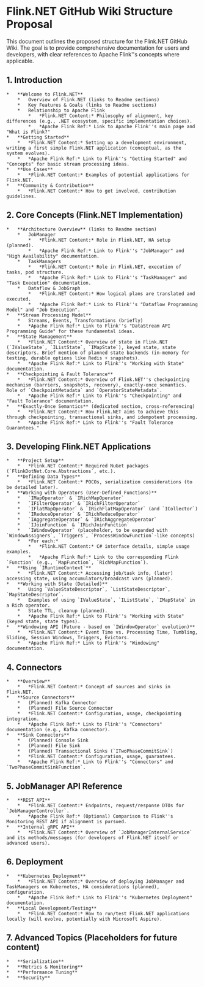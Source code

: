 # Flink.NET GitHub Wiki Structure Proposal

This document outlines the proposed structure for the Flink.NET GitHub Wiki. The goal is to provide comprehensive documentation for users and developers, with clear references to Apache Flink''s concepts where applicable.

## 1. Introduction
    *   **Welcome to Flink.NET**
        *   Overview of Flink.NET (links to Readme sections)
        *   Key Features & Goals (links to Readme sections)
        *   Relationship to Apache Flink
            *   *Flink.NET Content:* Philosophy of alignment, key differences (e.g., .NET ecosystem, specific implementation choices).
            *   *Apache Flink Ref:* Link to Apache Flink''s main page and "What is Flink?"
    *   **Getting Started**
        *   *Flink.NET Content:* Setting up a development environment, writing a first simple Flink.NET application (conceptual, as the system evolves).
        *   *Apache Flink Ref:* Link to Flink''s "Getting Started" and "Concepts" for basic stream processing ideas.
    *   **Use Cases**
        *   *Flink.NET Content:* Examples of potential applications for Flink.NET.
    *   **Community & Contribution**
        *   *Flink.NET Content:* How to get involved, contribution guidelines.

## 2. Core Concepts (Flink.NET Implementation)
    *   **Architecture Overview** (links to Readme section)
        *   JobManager
            *   *Flink.NET Content:* Role in Flink.NET, HA setup (planned).
            *   *Apache Flink Ref:* Link to Flink''s "JobManager" and "High Availability" documentation.
        *   TaskManagers
            *   *Flink.NET Content:* Role in Flink.NET, execution of tasks, pod structure.
            *   *Apache Flink Ref:* Link to Flink''s "TaskManager" and "Task Execution" documentation.
        *   Dataflow & JobGraph
            *   *Flink.NET Content:* How logical plans are translated and executed.
            *   *Apache Flink Ref:* Link to Flink''s "Dataflow Programming Model" and "Job Execution".
    *   **Stream Processing Model**
        *   Streams, Events, Transformations (briefly)
        *   *Apache Flink Ref:* Link to Flink''s "DataStream API Programming Guide" for these fundamental ideas.
    *   **State Management**
        *   *Flink.NET Content:* Overview of state in Flink.NET (`IValueState`, `IListState`, `IMapState`), keyed state, state descriptors. Brief mention of planned state backends (in-memory for testing, durable options like Redis + snapshots).
        *   *Apache Flink Ref:* Link to Flink''s "Working with State" documentation.
    *   **Checkpointing & Fault Tolerance**
        *   *Flink.NET Content:* Overview of Flink.NET''s checkpointing mechanism (barriers, snapshots, recovery), exactly-once semantics. Role of `CheckpointMetadata` and `OperatorStateMetadata`.
        *   *Apache Flink Ref:* Link to Flink''s "Checkpointing" and "Fault Tolerance" documentation.
    *   **Exactly-Once Semantics** (dedicated section, cross-referencing)
        *   *Flink.NET Content:* How Flink.NET aims to achieve this through checkpointing, transactional sinks, and idempotent processing.
        *   *Apache Flink Ref:* Link to Flink''s "Fault Tolerance Guarantees."

## 3. Developing Flink.NET Applications
    *   **Project Setup**
        *   *Flink.NET Content:* Required NuGet packages (`FlinkDotNet.Core.Abstractions`, etc.).
    *   **Defining Data Types**
        *   *Flink.NET Content:* POCOs, serialization considerations (to be detailed later).
    *   **Working with Operators (User-Defined Functions)**
        *   `IMapOperator` & `IRichMapOperator`
        *   `IFilterOperator` & `IRichFilterOperator`
        *   `IFlatMapOperator` & `IRichFlatMapOperator` (and `ICollector`)
        *   `IReduceOperator` & `IRichReduceOperator`
        *   `IAggregateOperator` & `IRichAggregateOperator`
        *   `IJoinFunction` & `IRichJoinFunction`
        *   `IWindowOperator` (placeholder, to be expanded with `WindowAssigners`, `Triggers`, `ProcessWindowFunction`-like concepts)
        *   *For each:*
            *   *Flink.NET Content:* C# interface details, simple usage examples.
            *   *Apache Flink Ref:* Link to the corresponding Flink `Function` (e.g., `MapFunction`, `RichMapFunction`).
    *   **Using `IRuntimeContext`**
        *   *Flink.NET Content:* Accessing job/task info, (later) accessing state, using accumulators/broadcast vars (planned).
    *   **Working with State (Detailed)**
        *   Using `ValueStateDescriptor`, `ListStateDescriptor`, `MapStateDescriptor`.
        *   Examples of using `IValueState`, `IListState`, `IMapState` in a Rich operator.
        *   State TTL, cleanup (planned).
        *   *Apache Flink Ref:* Link to Flink''s "Working with State" (keyed state, state types).
    *   **Windowing API (Future - based on `IWindowOperator` evolution)**
        *   *Flink.NET Content:* Event Time vs. Processing Time, Tumbling, Sliding, Session Windows, Triggers, Evictors.
        *   *Apache Flink Ref:* Link to Flink''s "Windowing" documentation.

## 4. Connectors
    *   **Overview**
        *   *Flink.NET Content:* Concept of sources and sinks in Flink.NET.
    *   **Source Connectors**
        *   (Planned) Kafka Connector
        *   (Planned) File Source Connector
        *   *Flink.NET Content:* Configuration, usage, checkpointing integration.
        *   *Apache Flink Ref:* Link to Flink''s "Connectors" documentation (e.g., Kafka connector).
    *   **Sink Connectors**
        *   (Planned) Console Sink
        *   (Planned) File Sink
        *   (Planned) Transactional Sinks (`ITwoPhaseCommitSink`)
        *   *Flink.NET Content:* Configuration, usage, guarantees.
        *   *Apache Flink Ref:* Link to Flink''s "Connectors" and `TwoPhaseCommitSinkFunction`.

## 5. JobManager API Reference
    *   **REST API**
        *   *Flink.NET Content:* Endpoints, request/response DTOs for `JobManagerController`.
        *   *Apache Flink Ref:* (Optional) Comparison to Flink''s Monitoring REST API if alignment is pursued.
    *   **Internal gRPC API**
        *   *Flink.NET Content:* Overview of `JobManagerInternalService` and its methods/messages (for developers of Flink.NET itself or advanced users).

## 6. Deployment
    *   **Kubernetes Deployment**
        *   *Flink.NET Content:* Overview of deploying JobManager and TaskManagers on Kubernetes, HA considerations (planned), configuration.
        *   *Apache Flink Ref:* Link to Flink''s "Kubernetes Deployment" documentation.
    *   **Local Development/Testing**
        *   *Flink.NET Content:* How to run/test Flink.NET applications locally (will evolve, potentially with Microsoft Aspire).

## 7. Advanced Topics (Placeholders for future content)
    *   **Serialization**
    *   **Metrics & Monitoring**
    *   **Performance Tuning**
    *   **Security**
